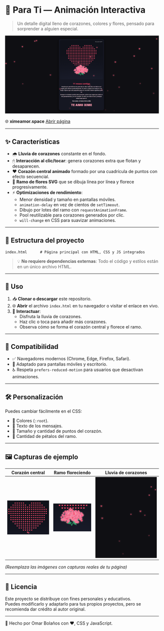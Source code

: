 # 💖 Para Ti — Animación Interactiva

> Un detalle digital lleno de corazones, colores y flores, pensado para sorprender a alguien especial.

![Vista previa](screenshots/preview.PNG) <!-- Puedes reemplazar con una captura real -->

🌐 **ximeamor.space** [Abrir página](https://ximeamor.space)

---

## ✨ Características

- 🌧 **Lluvia de corazones** constante en el fondo.
- 🖱 **Interacción al clic/tocar**: genera corazones extra que flotan y desaparecen.
- ❤️ **Corazón central animado** formado por una cuadrícula de puntos con efecto secuencial.
- 💐 **Ramo de flores SVG** que se dibuja línea por línea y florece progresivamente.
- ⚡ **Optimizaciones de rendimiento**:
  - Menor densidad y tamaño en pantallas móviles.
  - `animation-delay` en vez de cientos de `setTimeout`.
  - Dibujo por lotes del ramo con `requestAnimationFrame`.
  - Pool reutilizable para corazones generados por clic.
  - `will-change` en CSS para suavizar animaciones.

---

## 📂 Estructura del proyecto

```plaintext
index.html      # Página principal con HTML, CSS y JS integrados
```

> 💡 **No requiere dependencias externas**: Todo el código y estilos están en un único archivo HTML.

---

## 🚀 Uso

1. 📥 **Clonar o descargar** este repositorio.
2. 🌐 **Abrir** el archivo `index.html` en tu navegador o visitar el enlace en vivo.
3. 🎯 **Interactuar**:
   - Disfruta la lluvia de corazones.
   - Haz clic o toca para añadir más corazones.
   - Observa cómo se forma el corazón central y florece el ramo.

---

## 📱 Compatibilidad

- ✅ Navegadores modernos (Chrome, Edge, Firefox, Safari).
- 📱 Adaptado para pantallas móviles y escritorio.
- ♿ Respeta `prefers-reduced-motion` para usuarios que desactivan animaciones.

---

## 🛠 Personalización

Puedes cambiar fácilmente en el CSS:
- 🎨 Colores (`:root`).
- 📝 Texto de los mensajes.
- 🔢 Tamaño y cantidad de puntos del corazón.
- 🌺 Cantidad de pétalos del ramo.

---

## 🖼 Capturas de ejemplo

| Corazón central | Ramo floreciendo | Lluvia de corazones |
|-----------------|------------------|---------------------|
| ![Corazón](screenshots/corazon.PNG) | ![Ramo](screenshots/ramo.PNG) | ![Lluvia](screenshots/lluvia.PNG) |

*(Reemplaza las imágenes con capturas reales de tu página)*

---

## 📄 Licencia

Este proyecto se distribuye con fines personales y educativos.  
Puedes modificarlo y adaptarlo para tus propios proyectos, pero se recomienda dar crédito al autor original.

---
💌 Hecho por Omar Bolaños con ❤️, CSS y JavaScript.

